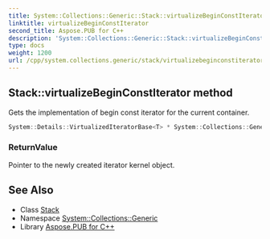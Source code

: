 ```yaml
---
title: System::Collections::Generic::Stack::virtualizeBeginConstIterator method
linktitle: virtualizeBeginConstIterator
second_title: Aspose.PUB for C++
description: 'System::Collections::Generic::Stack::virtualizeBeginConstIterator method. Gets the implementation of begin const iterator for the current container in C++.'
type: docs
weight: 1200
url: /cpp/system.collections.generic/stack/virtualizebeginconstiterator/
---
```

## Stack::virtualizeBeginConstIterator method


Gets the implementation of begin const iterator for the current container.

```cpp
System::Details::VirtualizedIteratorBase<T> * System::Collections::Generic::Stack<T>::virtualizeBeginConstIterator() const override
```


### ReturnValue

Pointer to the newly created iterator kernel object.

## See Also

* Class [Stack](../)
* Namespace [System::Collections::Generic](../../)
* Library [Aspose.PUB for C++](../../../)
